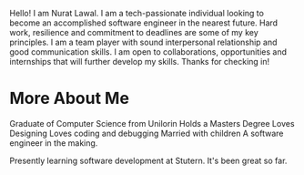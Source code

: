Hello! I am Nurat Lawal. 
I am a tech-passionate individual looking to become an accomplished software engineer in the nearest future.
Hard work, resilience and commitment to deadlines are some of my key principles. 
I am a team player with sound interpersonal relationship and good communication skills.
I am open to collaborations, opportunities and internships that will further develop my skills. 
Thanks for checking in!

# More About Me 
Graduate of Computer Science from Unilorin
Holds a Masters Degree
Loves Designing
Loves coding and debugging
Married with children
A software engineer in the making.

Presently learning software development at Stutern. 
It's been great so far.

